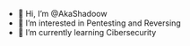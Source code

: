 - 👋 Hi, I’m @AkaShadoow
- 👀 I’m interested in Pentesting and Reversing
- 🌱 I’m currently learning Cibersecurity

<!---
AkaShadoow/AkaShadoow is a ✨ special ✨ repository because its `README.md` (this file) appears on your GitHub profile.
You can click the Preview link to take a look at your changes.
--->
